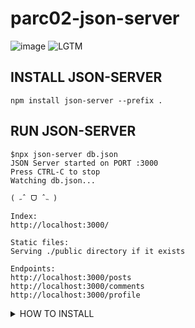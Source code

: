 # parc02-json-server

![image](https://github.com/parc02/parc02-json-server/assets/148880521/e41e3f04-96a3-496a-b63f-0088d6ba13a7)
![LGTM](https://i.lgtm.fun/2p3c.png)


## INSTALL JSON-SERVER
```
npm install json-server --prefix .
```
## RUN JSON-SERVER
```
$npx json-server db.json
JSON Server started on PORT :3000
Press CTRL-C to stop
Watching db.json...

( ˶ˆ ᗜ ˆ˵ )

Index:
http://localhost:3000/

Static files:
Serving ./public directory if it exists

Endpoints:
http://localhost:3000/posts
http://localhost:3000/comments
http://localhost:3000/profile
```

<details>
  <summary>HOW TO INSTALL</summary>
- install fly.io

https://fly.io/docs/hands-on/install-flyctl/
```
안되면 sudo 로 install 하고  명령어는 flyctl
```
- Launch fly.io
![image](https://github.com/parc02/parc02-json-server/assets/148880521/c24b3ae4-08ab-44f2-92cf-54996e30a53b)

- fly.toml 수정
![image](https://github.com/parc02/parc02-json-server/assets/148880521/8efb2712-edc0-4134-8e32-c06e7963d3c9)

- flyctl deploy
- 
- 출력화면
![image](https://github.com/parc02/parc02-json-server/assets/148880521/b49ea63a-ce9d-4b56-8727-ede0b455fb0b)
</details>
